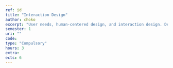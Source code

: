 ```yaml
---
ref: id
title: "Interaction Design"
author: choko
excerpt: "User needs, human-centered design, and interaction design. Design and development of interactive prototypes. Methods and techniques for user evaluation."
semester: 1
uri: ""
code: 
type: "Compulsory"
hours: 3
extra:
ects: 6
---
```

